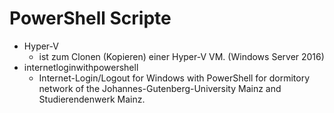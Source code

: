 # PowerShell Scripte

* Hyper-V
	* ist zum Clonen (Kopieren) einer Hyper-V VM. (Windows Server 2016)
* internetloginwithpowershell
	* Internet-Login/Logout for Windows with PowerShell for dormitory network of the Johannes-Gutenberg-University Mainz and Studierendenwerk Mainz.
